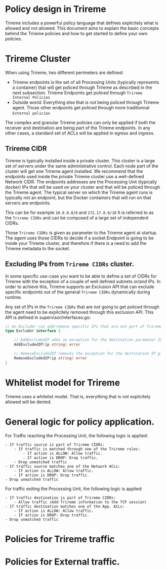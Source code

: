 # Policy design in Trireme

Trireme includes a powerful policy language that defines explicitely what is allowed and not allowed.
This document aims to explain the basic concepts behind the Trireme policies and how to get started to define your own policies.

# Trireme Cluster

When using Trireme, two different perimeters are defined:
* Trireme endpoints is the set of all Processing Units (typically represents a container) that will get policed through Trireme as described in the next subsection. Trireme Endpoints get policed through `Trireme Internal Policies`
* Outside world: Everything else that is not being policed through Trireme agent. Those other endpoints get policed through more traditionnal  `External policies`

The complex and granular Trireme policies can only be applied if both the receiver and destination are being part of the Trireme endpoints.
In any other cases, a standard set of ACLs will be applied in egress and ingress.

## Trireme CIDR

Trireme is typically installed inside a private cluster. This cluster is a large set of servers under the same administrative control. Each node part of the cluster will get one Trireme agent installed.
We recommend that the endpoints used inside the private Trireme cluster use a well-defined Network CIDR.
The endpoints addresses are the Processing Unit (typically docker) IPs that will be used on your cluster and that will be policed through the Trireme agent.
The typical server on which the Trireme agent runs is typically not an endpoint, but the Docker containers that will run on that servers are endpoints.

This can be for example `10.0.0.0/8` and `172.17.0.0/16` It is referred to as the `Trireme CIDRs` and can be composed of a large set of independent CIDRs.

Those `Trireme CIDRs` is given as parameter to the Trireme agent at startup. The agent uses those CIDRs to decide if a socket Endpoint is going to be inside your Trireme cluster, and therefore if there is a need to add the Trireme metadata to the socket.

## Excluding IPs from `Trireme CIDRs` cluster.

In some specific use-case you want to be able to define a set of CIDRs for Trireme with the exception of a couple of well defined subnets or/and IPs. In order to achieve this, Trireme supports an Exclusion API that can exclude specific endpoints out of the general `Trireme CIDRs` dynamically during runtime.

Any set of IPs in the `Trireme CIDRs` that are not going to get policed through the agent need to be explicitely removed through this exclusion API. This API is defined in supervisor/interfaces.go:


```go
// An Excluder can add/remove specific IPs that are not part of Trireme.
type Excluder interface {

	// AddExcludedIP adds an exception for the destination parameter IP, allowing all the traffic.
	AddExcludedIP(ip string) error

	// RemoveExcludedIP removes the exception for the destination IP given in parameter.
	RemoveExcludedIP(ip string) error
}
```


# Whitelist model for Trireme

Trireme uses a whitelist model. That is, everything that is not explicitely allowed will be denied.

# General logic for policy application.

For Traffic reaching the Processing Unit, the following logic is applied:
```
- If traffic source is part of Trireme CIDRs:
    - If traffic is matched through one of the Trireme rules:
        - If action is ALLOW: Allow traffic.
        - If action is DROP: Drop traffic.
    - Drop unmatched traffic
- If traffic source matches one of the Network ACLs:
    - If action is ALLOW: Allow traffic.
    - If action is DROP: Drop traffic.
- Drop unmatched traffic
```

For traffic exiting the Processing Unit, the following logic is applied:

```
- If traffic destination is part of Trireme CIDRs:
    - Allow traffic (Add Trireme information to the TCP session)
- If traffic destination matches one of the App. ACLs:
    - If action is ALLOW: Allow traffic.
    - If action is DROP: Drop traffic.
- Drop unmatched traffic
```

# Policies for Trireme traffic

# Policies for External traffic.
